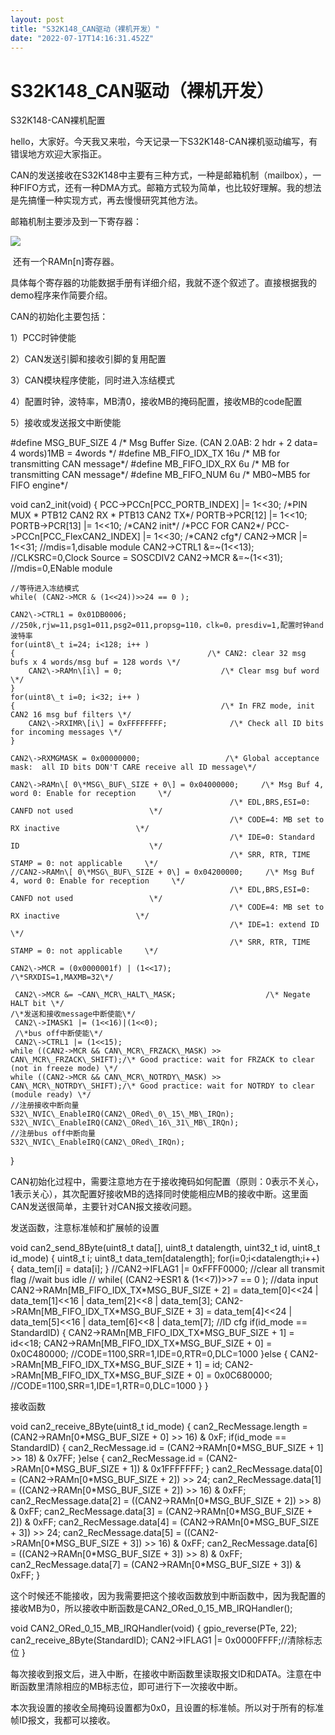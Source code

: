 ```yaml
---
layout: post
title: "S32K148_CAN驱动（裸机开发）"
date: "2022-07-17T14:16:31.452Z"
---
```

S32K148\_CAN驱动（裸机开发）
====================

S32K148-CAN裸机配置

hello，大家好。今天我又来啦，今天记录一下S32K148-CAN裸机驱动编写，有错误地方欢迎大家指正。

CAN的发送接收在S32K148中主要有三种方式，一种是邮箱机制（mailbox），一种FIFO方式，还有一种DMA方式。邮箱方式较为简单，也比较好理解。我的想法是先搞懂一种实现方式，再去慢慢研究其他方法。

邮箱机制主要涉及到一下寄存器：

![](https://img2022.cnblogs.com/blog/1437179/202207/1437179-20220717155005009-393907403.png)

 还有一个RAMn\[n\]寄存器。

具体每个寄存器的功能数据手册有详细介绍，我就不逐个叙述了。直接根据我的demo程序来作简要介绍。

CAN的初始化主要包括：

1）PCC时钟使能

2）CAN发送引脚和接收引脚的复用配置

3）CAN模块程序使能，同时进入冻结模式

4）配置时钟，波特率，MB清0，接收MB的掩码配置，接收MB的code配置

5）接收或发送报文中断使能

#define MSG\_BUF\_SIZE        4      /\* Msg Buffer Size. (CAN 2.0AB: 2 hdr +  2 data= 4 words)1MB = 4words \*/
#define MB\_FIFO\_IDX\_TX      16u   /\* MB for transmitting CAN message\*/
#define MB\_FIFO\_IDX\_RX      6u    /\* MB for transmitting CAN message\*/
#define MB\_FIFO\_NUM         6u    /\* MB0~MB5 for FIFO engine\*/

void can2\_init(void)
{
    PCC\->PCCn\[PCC\_PORTB\_INDEX\] |= 1<<30;
    /\*PIN MUX
     \* PTB12 CAN2 RX
     \* PTB13 CAN2 TX\*/
    PORTB\->PCR\[12\] |= 1<<10;
    PORTB\->PCR\[13\] |= 1<<10;
    /\*CAN2 init\*/
    /\*PCC FOR CAN2\*/
    PCC\->PCCn\[PCC\_FlexCAN2\_INDEX\] |= 1<<30;
    /\*CAN2 cfg\*/
    CAN2\->MCR |= 1<<31;         //mdis=1,disable module
    CAN2->CTRL1 &=~(1<<13);     //CLKSRC=0,Clock Source = SOSCDIV2
    CAN2->MCR &=~(1<<31);       //mdis=0,ENable module

    //等待进入冻结模式
    while( (CAN2->MCR & (1<<24))>>24 == 0 );

    CAN2\->CTRL1 = 0x01DB0006;                   //250k,rjw=11,psg1=011,psg2=011,propsg=110，clk=0，presdiv=1,配置时钟and波特率
    for(uint8\_t i=24; i<128; i++ )
    {                                           /\* CAN2: clear 32 msg bufs x 4 words/msg buf = 128 words \*/
        CAN2\->RAMn\[i\] = 0;                      /\* Clear msg buf word \*/
    }
    for(uint8\_t i=0; i<32; i++ )
    {                                              /\* In FRZ mode, init CAN2 16 msg buf filters \*/
        CAN2\->RXIMR\[i\] = 0xFFFFFFFF;              /\* Check all ID bits for incoming messages \*/
    }

    CAN2\->RXMGMASK = 0x00000000;                   /\* Global acceptance mask:  all ID bits DON'T CARE receive all ID message\*/

    CAN2\->RAMn\[ 0\*MSG\_BUF\_SIZE + 0\] = 0x04000000;     /\* Msg Buf 4, word 0: Enable for reception     \*/
                                                     /\* EDL,BRS,ESI=0: CANFD not used                 \*/
                                                     /\* CODE=4: MB set to RX inactive                 \*/
                                                     /\* IDE=0: Standard ID                             \*/
                                                     /\* SRR, RTR, TIME STAMP = 0: not applicable     \*/
    //CAN2->RAMn\[ 0\*MSG\_BUF\_SIZE + 0\] = 0x04200000;     /\* Msg Buf 4, word 0: Enable for reception     \*/
                                                     /\* EDL,BRS,ESI=0: CANFD not used                 \*/
                                                     /\* CODE=4: MB set to RX inactive                 \*/
                                                     /\* IDE=1: extend ID                             \*/
                                                     /\* SRR, RTR, TIME STAMP = 0: not applicable     \*/

    CAN2\->MCR = (0x0000001f) | (1<<17);             /\*SRXDIS=1,MAXMB=32\*/

     CAN2\->MCR &= ~CAN\_MCR\_HALT\_MASK;                    /\* Negate HALT bit \*/
    /\*发送和接收message中断使能\*/
     CAN2\->IMASK1 |= (1<<16)|(1<<0);
     /\*bus off中断使能\*/
     CAN2\->CTRL1 |= (1<<15);
    while ((CAN2->MCR && CAN\_MCR\_FRZACK\_MASK) >> CAN\_MCR\_FRZACK\_SHIFT);/\* Good practice: wait for FRZACK to clear (not in freeze mode) \*/
    while ((CAN2->MCR && CAN\_MCR\_NOTRDY\_MASK) >> CAN\_MCR\_NOTRDY\_SHIFT);/\* Good practice: wait for NOTRDY to clear (module ready) \*/
    //注册接收中断向量
    S32\_NVIC\_EnableIRQ(CAN2\_ORed\_0\_15\_MB\_IRQn);
    S32\_NVIC\_EnableIRQ(CAN2\_ORed\_16\_31\_MB\_IRQn);
    //注册bus off中断向量
    S32\_NVIC\_EnableIRQ(CAN2\_ORed\_IRQn);
}

CAN初始化过程中，需要注意地方在于接收掩码如何配置（原则：0表示不关心，1表示关心），其次配置好接收MB的选择同时使能相应MB的接收中断。这里面CAN发送很简单，主要针对CAN报文接收问题。

发送函数，注意标准帧和扩展帧的设置

void can2\_send\_8Byte(uint8\_t data\[\], uint8\_t datalength, uint32\_t id, uint8\_t id\_mode)
{
    uint8\_t i;
    uint8\_t data\_tem\[datalength\];
    for(i=0;i<datalength;i++)
    {
        data\_tem\[i\] \= data\[i\];
    }
    //CAN2->IFLAG1 |= 0xFFFF0000; //clear all transmit flag
    //wait bus idle
//    while( (CAN2->ESR1 & (1<<7))>>7 == 0 );
    //data input
    CAN2->RAMn\[MB\_FIFO\_IDX\_TX\*MSG\_BUF\_SIZE + 2\] = data\_tem\[0\]<<24 | data\_tem\[1\]<<16 | data\_tem\[2\]<<8 | data\_tem\[3\];
    CAN2\->RAMn\[MB\_FIFO\_IDX\_TX\*MSG\_BUF\_SIZE + 3\] = data\_tem\[4\]<<24 | data\_tem\[5\]<<16 | data\_tem\[6\]<<8 | data\_tem\[7\];
    //ID cfg
    if(id\_mode == StandardID)
    {
        CAN2\->RAMn\[MB\_FIFO\_IDX\_TX\*MSG\_BUF\_SIZE + 1\] = id<<18;
        CAN2\->RAMn\[MB\_FIFO\_IDX\_TX\*MSG\_BUF\_SIZE + 0\] = 0x0C480000;   //CODE=1100,SRR=1,IDE=0,RTR=0,DLC=1000
    }else
    {
        CAN2\->RAMn\[MB\_FIFO\_IDX\_TX\*MSG\_BUF\_SIZE + 1\] = id;
        CAN2\->RAMn\[MB\_FIFO\_IDX\_TX\*MSG\_BUF\_SIZE + 0\] = 0x0C680000;   //CODE=1100,SRR=1,IDE=1,RTR=0,DLC=1000
    }
}

接收函数

void can2\_receive\_8Byte(uint8\_t id\_mode)
{
    can2\_RecMessage.length \= (CAN2->RAMn\[0\*MSG\_BUF\_SIZE + 0\] >> 16) & 0xF;
    if(id\_mode == StandardID)
    {
        can2\_RecMessage.id \= (CAN2->RAMn\[0\*MSG\_BUF\_SIZE + 1\] >> 18) & 0x7FF;
    }else
    {
        can2\_RecMessage.id \= (CAN2->RAMn\[0\*MSG\_BUF\_SIZE + 1\]) & 0x1FFFFFFF;
    }
    can2\_RecMessage.data\[0\] = (CAN2->RAMn\[0\*MSG\_BUF\_SIZE + 2\]) >> 24;
    can2\_RecMessage.data\[1\] = ((CAN2->RAMn\[0\*MSG\_BUF\_SIZE + 2\]) >> 16) & 0xFF;
    can2\_RecMessage.data\[2\] = ((CAN2->RAMn\[0\*MSG\_BUF\_SIZE + 2\]) >> 8) & 0xFF;
    can2\_RecMessage.data\[3\] = (CAN2->RAMn\[0\*MSG\_BUF\_SIZE + 2\]) & 0xFF;
    can2\_RecMessage.data\[4\] = (CAN2->RAMn\[0\*MSG\_BUF\_SIZE + 3\]) >> 24;
    can2\_RecMessage.data\[5\] = ((CAN2->RAMn\[0\*MSG\_BUF\_SIZE + 3\]) >> 16) & 0xFF;
    can2\_RecMessage.data\[6\] = ((CAN2->RAMn\[0\*MSG\_BUF\_SIZE + 3\]) >> 8) & 0xFF;
    can2\_RecMessage.data\[7\] = (CAN2->RAMn\[0\*MSG\_BUF\_SIZE + 3\]) & 0xFF;
}

这个时候还不能接收，因为我需要把这个接收函数放到中断函数中，因为我配置的接收MB为0，所以接收中断函数是CAN2\_ORed\_0\_15\_MB\_IRQHandler();

void CAN2\_ORed\_0\_15\_MB\_IRQHandler(void)
{
        gpio\_reverse(PTe, 22);
        can2\_receive\_8Byte(StandardID);
        CAN2\->IFLAG1 |= 0x0000FFFF;//清除标志位
}

每次接收到报文后，进入中断，在接收中断函数里读取报文ID和DATA。注意在中断函数里清除相应的MB标志位，即可进行下一次接收中断。

本次我设置的接收全局掩码设置都为0x0，且设置的标准帧。所以对于所有的标准帧ID报文，我都可以接收。